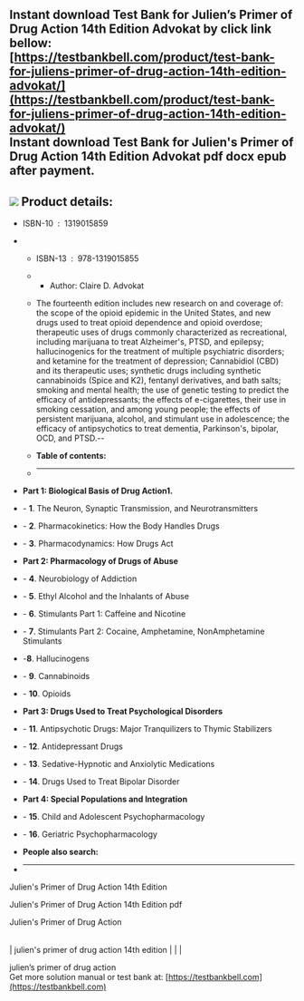 Instant download **Test Bank for Julien’s Primer of Drug Action 14th Edition Advokat** by click link bellow:  
[https://testbankbell.com/product/test-bank-for-juliens-primer-of-drug-action-14th-edition-advokat/](https://testbankbell.com/product/test-bank-for-juliens-primer-of-drug-action-14th-edition-advokat/)  
**Instant download Test Bank for Julien's Primer of Drug Action 14th Edition Advokat pdf docx epub after payment.**
-------------------------------------------------------------------------------------------------------------------


![](https://testbankbell.com/wp-content/uploads/2023/05/9781319015855.jpg)
**Product details:**
--------------------


* ISBN-10 ‏ : ‎ 1319015859
* * ISBN-13 ‏ : ‎ 978-1319015855
  * * Author: Claire D. Advokat
   
  * The fourteenth edition includes new research on and coverage of: the scope of the opioid epidemic in the United States, and new drugs used to treat opioid dependence and opioid overdose; therapeutic uses of drugs commonly characterized as recreational, including marijuana to treat Alzheimer's, PTSD, and epilepsy; hallucinogenics for the treatment of multiple psychiatric disorders; and ketamine for the treatment of depression; Cannabidiol (CBD) and its therapeutic uses; synthetic drugs including synthetic cannabinoids (Spice and K2), fentanyl derivatives, and bath salts; smoking and mental health; the use of genetic testing to predict the efficacy of antidepressants; the effects of e-cigarettes, their use in smoking cessation, and among young people; the effects of persistent marijuana, alcohol, and stimulant use in adolescence; the efficacy of antipsychotics to treat dementia, Parkinson's, bipolar, OCD, and PTSD.--
  * **Table of contents:**
  * ----------------------
 
* **Part 1: Biological Basis of Drug Action1.**
* - **1**. The Neuron, Synaptic Transmission, and Neurotransmitters
* - **2**. Pharmacokinetics: How the Body Handles Drugs
* - **3**. Pharmacodynamics: How Drugs Act

* **Part 2: Pharmacology of Drugs of Abuse**
* - **4**. Neurobiology of Addiction
* - **5**. Ethyl Alcohol and the Inhalants of Abuse
* - **6**. Stimulants Part 1: Caffeine and Nicotine
* - **7**. Stimulants Part 2: Cocaine, Amphetamine, NonAmphetamine Stimulants
* -**8**. Hallucinogens
* - **9**. Cannabinoids
* - **10**. Opioids

* **Part 3: Drugs Used to Treat Psychological Disorders**
* - **11**. Antipsychotic Drugs: Major Tranquilizers to Thymic Stabilizers
* - **12**. Antidepressant Drugs
* - **13**. Sedative-Hypnotic and Anxiolytic Medications
* - **14**. Drugs Used to Treat Bipolar Disorder

* **Part 4: Special Populations and Integration**
* - **15**. Child and Adolescent Psychopharmacology
* - **16**. Geriatric Psychopharmacology
* **People also search:**
* -----------------------

Julien's Primer of Drug Action 14th Edition

Julien's Primer of Drug Action 14th Edition pdf

Julien's Primer of Drug Action


|  |  |  |
| --- | --- | --- |
| 
julien's primer of drug action 14th edition
 |  |  |


 julien’s primer of drug action  
  Get more solution manual or test bank at: [https://testbankbell.com](https://testbankbell.com)
